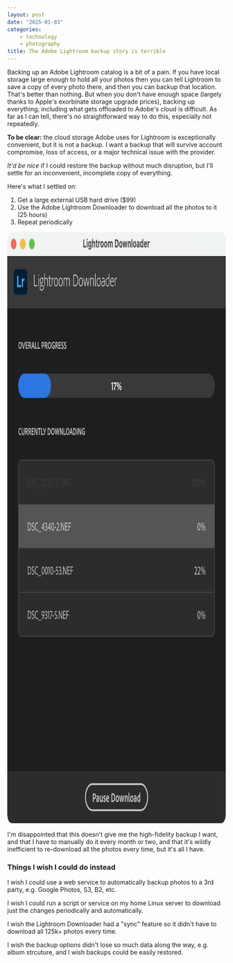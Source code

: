 ```yaml
---
layout: post
date: "2025-01-03"
categories:
    - technology
    - photography
title: The Adobe Lightroom backup story is terrible
---
```


Backing up an Adobe Lightroom catalog is a bit of a pain. If you have local storage large enough to hold all your photos
then you can tell Lightroom to save a copy of every photo there, and then you can backup that location. That's better
than nothing. But when you don't have enough space (largely thanks to Apple's exorbinate storage upgrade prices),
backing up everything, including what gets offloaded to Adobe's cloud is difficult. As far as I can tell, there's no
straightforward way to do this, especially not repeatedly.

**To be clear:** the cloud storage Adobe uses for Lightroom is exceptionally convenient, but it is not a backup. I want
a backup that will survive account compromise, loss of access, or a major technical issue with the provider.

*It'd be nice* if I could restore the backup without much disruption, but I'll settle for an inconvenient, incomplete copy of
everything.

Here's what I settled on:

1. Get a large external USB hard drive ($99)
2. Use the Adobe Lightroom Downloader to download all the photos to it (25 hours)
3. Repeat periodically

<picture>
    <source srcset="/assets/2025/lightroom-downloader-dark.png" media="(prefers-color-scheme: dark)" />
    <img height="1360" width="960" src="/assets/2025/lightroom-downloader-light.png" alt='a screenshot of an app titled "Lightroom Downloader", showing image files being downloaded and a progress bar at 17%. There is a button at the bottom labeled "Pause Download"' />
</picture>

I'm disappointed that this doesn't give me the high-fidelity backup I want, and that I have to manually do it every
month or two, and that it's wildly inefficient to re-download all the photos every time, but it's all I have.

### Things I wish I could do instead

I wish I could use a web service to automatically backup photos to a 3rd party, e.g. Google Photos, S3, B2, etc.

I wish I could run a script or service on my home Linux server to download just the changes periodically and
automatically.

I wish the Lightroom Downloader had a "sync" feature so it didn't have to download all 125k+ photos every time.

I wish the backup options didn't lose so much data along the way, e.g. album strcuture, and I wish backups could be
easily restored.